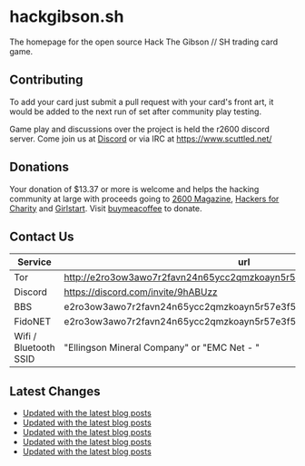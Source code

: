 # hackgibson.sh
The homepage for the open source Hack The Gibson // SH trading card game.


## Contributing

To add your card just submit a pull request with your card's front art, it would be added to the next run of set after community play testing.

Game play and discussions over the project is held the r2600 discord server. Come join us at [Discord](https://discord.com/invite/9hABUzz) or via IRC at https://www.scuttled.net/


## Donations

Your donation of $13.37 or more is welcome and helps the hacking community at large with proceeds going to [2600 Magazine](https://2600.com/), [Hackers for Charity](https://hackersforcharity.org) and [Girlstart](https://girlstart.org).  Visit [buymeacoffee](https://www.buymeacoffee.com/hackgibson.sh) to donate.


## Contact Us

Service | url
-|-
Tor | http://e2ro3ow3awo7r2favn24n65ycc2qmzkoayn5r57e3f56nvjwdcgg32ad.onion
Discord | https://discord.com/invite/9hABUzz
BBS | e2ro3ow3awo7r2favn24n65ycc2qmzkoayn5r57e3f56nvjwdcgg32ad.onion:23
FidoNET | e2ro3ow3awo7r2favn24n65ycc2qmzkoayn5r57e3f56nvjwdcgg32ad.onion:24554
Wifi / Bluetooth SSID | "Ellingson Mineral Company" or "EMC Net - <fidonet address>"

## Latest Changes
<!-- BLOG-POST-LIST:START -->
- [Updated with the latest blog posts](https://github.com/DFW2600/hackgibson.sh/commit/f0e807890c5584ca2f19f88e8fe8c41a393713ae)
- [Updated with the latest blog posts](https://github.com/DFW2600/hackgibson.sh/commit/595ac937b977f6d2d8c3ba6931d03c2068a00404)
- [Updated with the latest blog posts](https://github.com/DFW2600/hackgibson.sh/commit/9a9c4f8224b8ed96d00fa0bda064ad24bcb75f3f)
- [Updated with the latest blog posts](https://github.com/DFW2600/hackgibson.sh/commit/0e288e4f92323ffd151e5dcceb5de9d110033e3e)
- [Updated with the latest blog posts](https://github.com/DFW2600/hackgibson.sh/commit/a890bb8ed273714b2d2924cbd7d047aaec0ed88b)
<!-- BLOG-POST-LIST:END -->
